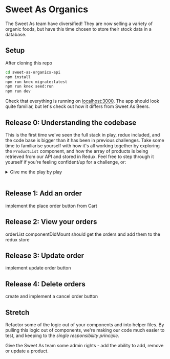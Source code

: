 # Sweet As Organics

The Sweet As team have diversified! They are now selling a variety of organic foods, but have this time chosen to store their stock data in a database.

## Setup

After cloning this repo

```sh
cd sweet-as-organics-api
npm install
npm run knex migrate:latest
npm run knex seed:run
npm run dev
```

Check that everything is running on [localhost:3000](http://localhost:3000). The app should look quite familiar, but let's check out how it differs from Sweet As Beers.

## Release 0: Understanding the codebase
This is the first time we've seen the full stack in play, redux included, and the code base is bigger than it has been in previous challenges. Take some time to familiarise yourself with how it's all working together by exploring the `ProductList` component, and how the array of products is being retrieved from our API and stored in Redux. Feel free to step through it yourself if you're feeling confident/up for a challenge, or:

<details><summary>Give me the play by play</summary>

* `ProductList` is using `mapStateToProps` to take the `products` array from our global Redux store and add those products to its props. It is then mapping over the `products` array and rendering a `ProductListItem` for each one. Cool... how are the products getting into the Redux store?
* Because the products are stored in a database, we need to make an API call to retrieve them. This gets kicked off in `ProductList`'s `useEffect()` method, where we dispatch `fetchProducts()`.
* Let's check out that action creator - we're importing it into our component from `client/actions/products.js`. `fetchProducts()` is an _async action creator_. It returns a function rather than an object, which means we're making use of the `redux-thunk` middleware. It first dispatches the action from `fetchProductsPending()`. In our Redux devtools, we can see that this action is setting the `waiting` state to `true`, which we can confirm by taking a look at `client/reducers/waiting.js`. That causes our loading indicator to render, so our users get some feedback that the products are on their way. 
* Then the `getProducts()` function is called, which is from `client/api/products.js`. In there, we can see we're using `superagent` to make a GET request to `/api/v1/products`.
* This hits our products GET route in `server/routes/products.js`. We're then calling the `listProducts` function from `server/db/products.js`, which returns an array of all of the items in the `products` database table. In the route, we `res.json` back to the client side.
* `getProducts()` (in `client/api/products.js`) returns the body of the HTTP response back to our `fetchProducts()` action creator. With the resulting `products` array, we then dispatch the action from `fetchProductsSuccess`. 
* From the Redux devtools, we can see that this updated both the `waiting` state to false (so the wait indicator becomes hidden again) and puts the products array we just retrieved into the `products` state. Both the `products` and `waiting` reducers are watching for an action type of `FETCH_PRODUCTS_SUCCESS`, so those two different parts of the Redux store state get updated from the one action!
* Note: There is also a `.catch()` block which would dispatch an error action if something went wrong with our API call. The `ErrorMessage` component will render to let the user know that something is amiss.

</details>

<br>

## Release 1: Add an order 
implement the place order button from Cart

## Release 2: View your orders
orderList componentDidMount should get the orders and add them to the redux store

## Release 3: Update order
implement update order button

## Release 4: Delete orders
create and implement a cancel order button


## Stretch
Refactor some of the logic out of your components and into helper files. By pulling this logic out of components, we're making our code much easier to test, and keeping to the _single responsibility principle_.

Give the Sweet As team some admin rights - add the ability to add, remove or update a product.
